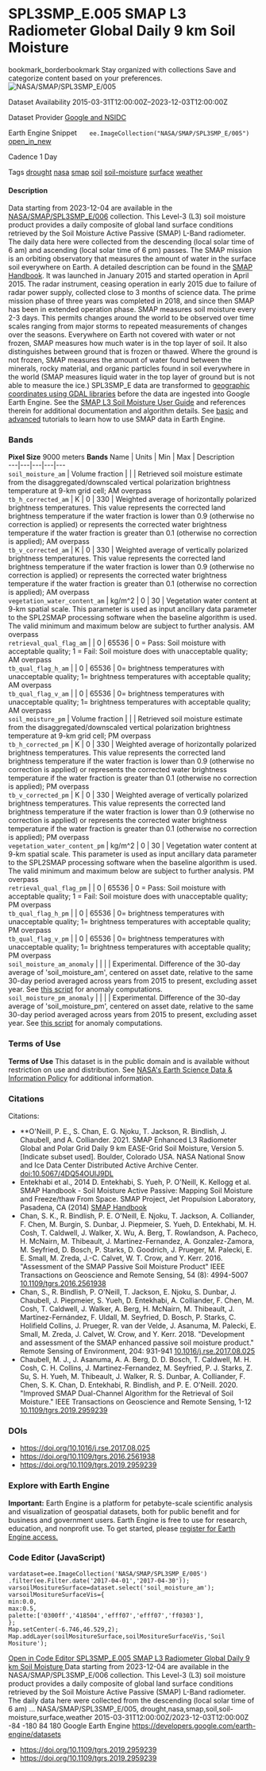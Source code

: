  
#  SPL3SMP_E.005 SMAP L3 Radiometer Global Daily 9 km Soil Moisture 
bookmark_borderbookmark Stay organized with collections  Save and categorize content based on your preferences. 
![NASA/SMAP/SPL3SMP_E/005](https://developers.google.com/earth-engine/datasets/images/NASA/NASA_SMAP_SPL3SMP_E_005_sample.png) 

Dataset Availability
    2015-03-31T12:00:00Z–2023-12-03T12:00:00Z 

Dataset Provider
     [ Google and NSIDC ](https://nsidc.org/data/spl3smp_e/versions/5) 

Earth Engine Snippet
     `    ee.ImageCollection("NASA/SMAP/SPL3SMP_E/005")   ` [ open_in_new ](https://code.earthengine.google.com/?scriptPath=Examples:Datasets/NASA/NASA_SMAP_SPL3SMP_E_005) 

Cadence
    1 Day 

Tags
     [drought](https://developers.google.com/earth-engine/datasets/tags/drought) [nasa](https://developers.google.com/earth-engine/datasets/tags/nasa) [smap](https://developers.google.com/earth-engine/datasets/tags/smap) [soil](https://developers.google.com/earth-engine/datasets/tags/soil) [soil-moisture](https://developers.google.com/earth-engine/datasets/tags/soil-moisture) [surface](https://developers.google.com/earth-engine/datasets/tags/surface) [weather](https://developers.google.com/earth-engine/datasets/tags/weather)
#### Description
Data starting from 2023-12-04 are available in the [NASA/SMAP/SPL3SMP_E/006](https://developers.google.com/earth-engine/datasets/catalog/NASA_SMAP_SPL3SMP_E_006) collection.
This Level-3 (L3) soil moisture product provides a daily composite of global land surface conditions retrieved by the Soil Moisture Active Passive (SMAP) L-Band radiometer. The daily data here were collected from the descending (local solar time of 6 am) and ascending (local solar time of 6 pm) passes.
The SMAP mission is an orbiting observatory that measures the amount of water in the surface soil everywhere on Earth. A detailed description can be found in the [SMAP Handbook](https://smap.jpl.nasa.gov/system/internal_resources/details/original/178_SMAP_Handbook_FINAL_1_JULY_2014_Web.pdf). It was launched in January 2015 and started operation in April 2015. The radar instrument, ceasing operation in early 2015 due to failure of radar power supply, collected close to 3 months of science data. The prime mission phase of three years was completed in 2018, and since then SMAP has been in extended operation phase.
SMAP measures soil moisture every 2-3 days. This permits changes around the world to be observed over time scales ranging from major storms to repeated measurements of changes over the seasons.
Everywhere on Earth not covered with water or not frozen, SMAP measures how much water is in the top layer of soil. It also distinguishes between ground that is frozen or thawed. Where the ground is not frozen, SMAP measures the amount of water found between the minerals, rocky material, and organic particles found in soil everywhere in the world (SMAP measures liquid water in the top layer of ground but is not able to measure the ice.)
SPL3SMP_E data are transformed to [geographic coordinates using GDAL libraries](https://github.com/google/earthengine-catalog/blob/main/pipelines/smap_convert_l3.py) before the data are ingested into Google Earth Engine.
See the [SMAP L3 Soil Moisture User Guide](https://nsidc.org/sites/default/files/spl3smp_e-v005-userguide.pdf) and references therein for additional documentation and algorithm details.
See [basic](https://developers.google.com/earth-engine/tutorials/community/smap-soil-moisture) and [advanced](https://developers.google.com/earth-engine/tutorials/community/anomalies-analysis-smo-and-pre) tutorials to learn how to use SMAP data in Earth Engine.
### Bands
**Pixel Size** 9000 meters 
**Bands**
Name | Units | Min | Max | Description  
---|---|---|---|---  
`soil_moisture_am` | Volume fraction |  |  | Retrieved soil moisture estimate from the disaggregated/downscaled vertical polarization brightness temperature at 9-km grid cell; AM overpass  
`tb_h_corrected_am` | K |  0  |  330  | Weighted average of horizontally polarized brightness temperatures. This value represents the corrected land brightness temperature if the water fraction is lower than 0.9 (otherwise no correction is applied) or represents the corrected water brightness temperature if the water fraction is greater than 0.1 (otherwise no correction is applied); AM overpass  
`tb_v_corrected_am` | K |  0  |  330  | Weighted average of vertically polarized brightness temperatures. This value represents the corrected land brightness temperature if the water fraction is lower than 0.9 (otherwise no correction is applied) or represents the corrected water brightness temperature if the water fraction is greater than 0.1 (otherwise no correction is applied); AM overpass  
`vegetation_water_content_am` | kg/m^2 |  0  |  30  | Vegetation water content at 9-km spatial scale. This parameter is used as input ancillary data parameter to the SPL2SMAP processing software when the baseline algorithm is used. The valid minimum and maximum below are subject to further analysis. AM overpass  
`retrieval_qual_flag_am` |  |  0  |  65536  | 0 = Pass: Soil moisture with acceptable quality; 1 = Fail: Soil moisture does with unacceptable quality; AM overpass  
`tb_qual_flag_h_am` |  |  0  |  65536  | 0= brightness temperatures with unacceptable quality; 1= brightness temperatures with acceptable quality; AM overpass  
`tb_qual_flag_v_am` |  |  0  |  65536  | 0= brightness temperatures with unacceptable quality; 1= brightness temperatures with acceptable quality; AM overpass  
`soil_moisture_pm` | Volume fraction |  |  | Retrieved soil moisture estimate from the disaggregated/downscaled vertical polarization brightness temperature at 9-km grid cell; PM overpass  
`tb_h_corrected_pm` | K |  0  |  330  | Weighted average of horizontally polarized brightness temperatures. This value represents the corrected land brightness temperature if the water fraction is lower than 0.9 (otherwise no correction is applied) or represents the corrected water brightness temperature if the water fraction is greater than 0.1 (otherwise no correction is applied); PM overpass  
`tb_v_corrected_pm` | K |  0  |  330  | Weighted average of vertically polarized brightness temperatures. This value represents the corrected land brightness temperature if the water fraction is lower than 0.9 (otherwise no correction is applied) or represents the corrected water brightness temperature if the water fraction is greater than 0.1 (otherwise no correction is applied); PM overpass  
`vegetation_water_content_pm` | kg/m^2 |  0  |  30  | Vegetation water content at 9-km spatial scale. This parameter is used as input ancillary data parameter to the SPL2SMAP processing software when the baseline algorithm is used. The valid minimum and maximum below are subject to further analysis. PM overpass  
`retrieval_qual_flag_pm` |  |  0  |  65536  | 0 = Pass: Soil moisture with acceptable quality; 1 = Fail: Soil moisture does with unacceptable quality; PM overpass  
`tb_qual_flag_h_pm` |  |  0  |  65536  | 0= brightness temperatures with unacceptable quality; 1= brightness temperatures with acceptable quality; PM overpass  
`tb_qual_flag_v_pm` |  |  0  |  65536  | 0= brightness temperatures with unacceptable quality; 1= brightness temperatures with acceptable quality; PM overpass  
`soil_moisture_am_anomaly` |  |  |  | Experimental. Difference of the 30-day average of 'soil_moisture_am', centered on asset date, relative to the same 30-day period averaged across years from 2015 to present, excluding asset year. See [this script](https://github.com/google/earthengine-community/blob/master/datasets/smap_anomaly_l3.py) for anomaly computations.  
`soil_moisture_pm_anomaly` |  |  |  | Experimental. Difference of the 30-day average of 'soil_moisture_pm', centered on asset date, relative to the same 30-day period averaged across years from 2015 to present, excluding asset year. See [this script](https://github.com/google/earthengine-community/blob/master/datasets/smap_anomaly_l3.py) for anomaly computations.  
### Terms of Use
**Terms of Use**
This dataset is in the public domain and is available without restriction on use and distribution. See [NASA's Earth Science Data & Information Policy](https://www.earthdata.nasa.gov/engage/open-data-services-and-software/data-and-information-policy) for additional information.
### Citations
Citations:
  * **O'Neill, P. E., S. Chan, E. G. Njoku, T. Jackson, R. Bindlish, J. Chaubell, and A. Colliander. 2021. SMAP Enhanced L3 Radiometer Global and Polar Grid Daily 9 km EASE-Grid Soil Moisture, Version 5. [Indicate subset used]. Boulder, Colorado USA. NASA National Snow and Ice Data Center Distributed Active Archive Center. [doi:10.5067/4DQ54OUIJ9DL](https://doi.org/10.5067/4DQ54OUIJ9DL)
  * Entekhabi et al., 2014 D. Entekhabi, S. Yueh, P. O'Neill, K. Kellogg et al. SMAP Handbook - Soil Moisture Active Passive: Mapping Soil Moisture and Freeze/thaw From Space. SMAP Project, Jet Propulsion Laboratory, Pasadena, CA (2014) [SMAP Handbook](https://smap.jpl.nasa.gov/system/internal_resources/details/original/178_SMAP_Handbook_FINAL_1_JULY_2014_Web.pdf)
  * Chan, S. K., R. Bindlish, P. E. O'Neill, E. Njoku, T. Jackson, A. Colliander, F. Chen, M. Burgin, S. Dunbar, J. Piepmeier, S. Yueh, D. Entekhabi, M. H. Cosh, T. Caldwell, J. Walker, X. Wu, A. Berg, T. Rowlandson, A. Pacheco, H. McNairn, M. Thibeault, J. Martinez-Fernandez, A. Gonzalez-Zamora, M. Seyfried, D. Bosch, P. Starks, D. Goodrich, J. Prueger, M. Palecki, E. E. Small, M. Zreda, J.-C. Calvet, W. T. Crow, and Y. Kerr. 2016. "Assessment of the SMAP Passive Soil Moisture Product" IEEE Transactions on Geoscience and Remote Sensing, 54 (8): 4994-5007 [10.1109/tgrs.2016.2561938](https://doi.org/10.1109/tgrs.2016.2561938)
  * Chan, S., R. Bindlish, P. O'Neill, T. Jackson, E. Njoku, S. Dunbar, J. Chaubell, J. Piepmeier, S. Yueh, D. Entekhabi, A. Colliander, F. Chen, M. Cosh, T. Caldwell, J. Walker, A. Berg, H. McNairn, M. Thibeault, J. Martínez-Fernández, F. Uldall, M. Seyfried, D. Bosch, P. Starks, C. Holifield Collins, J. Prueger, R. van der Velde, J. Asanuma, M. Palecki, E. Small, M. Zreda, J. Calvet, W. Crow, and Y. Kerr. 2018. "Development and assessment of the SMAP enhanced passive soil moisture product." Remote Sensing of Environment, 204: 931-941 [10.1016/j.rse.2017.08.025](https://doi.org/10.1016/j.rse.2017.08.025)
  * Chaubell, M. J., J. Asanuma, A. A. Berg, D. D. Bosch, T. Caldwell, M. H. Cosh, C. H. Collins, J. Martinez-Fernandez, M. Seyfried, P. J. Starks, Z. Su, S. H. Yueh, M. Thibeault, J. Walker, R. S. Dunbar, A. Colliander, F. Chen, S. K. Chan, D. Entekhabi, R. Bindlish, and P. E. O'Neill. 2020. "Improved SMAP Dual-Channel Algorithm for the Retrieval of Soil Moisture." IEEE Transactions on Geoscience and Remote Sensing, 1-12 [10.1109/tgrs.2019.2959239](https://doi.org/10.1109/tgrs.2019.2959239)


### DOIs
  * [ https://doi.org/10.1016/j.rse.2017.08.025 ](https://doi.org/10.1016/j.rse.2017.08.025)
  * [ https://doi.org/10.1109/tgrs.2016.2561938 ](https://doi.org/10.1109/tgrs.2016.2561938)
  * [ https://doi.org/10.1109/tgrs.2019.2959239 ](https://doi.org/10.1109/tgrs.2019.2959239)


### Explore with Earth Engine
**Important:** Earth Engine is a platform for petabyte-scale scientific analysis and visualization of geospatial datasets, both for public benefit and for business and government users. Earth Engine is free to use for research, education, and nonprofit use. To get started, please [register for Earth Engine access.](https://console.cloud.google.com/earth-engine)
### Code Editor (JavaScript)
```
vardataset=ee.ImageCollection('NASA/SMAP/SPL3SMP_E/005')
.filter(ee.Filter.date('2017-04-01','2017-04-30'));
varsoilMositureSurface=dataset.select('soil_moisture_am');
varsoilMositureSurfaceVis={
min:0.0,
max:0.5,
palette:['0300ff','418504','efff07','efff07','ff0303'],
};
Map.setCenter(-6.746,46.529,2);
Map.addLayer(soilMositureSurface,soilMositureSurfaceVis,'Soil Mositure');
```
[ Open in Code Editor ](https://code.earthengine.google.com/?scriptPath=Examples:Datasets/NASA/NASA_SMAP_SPL3SMP_E_005)
[ SPL3SMP_E.005 SMAP L3 Radiometer Global Daily 9 km Soil Moisture ](https://developers.google.com/earth-engine/datasets/catalog/NASA_SMAP_SPL3SMP_E_005)
Data starting from 2023-12-04 are available in the NASA/SMAP/SPL3SMP_E/006 collection. This Level-3 (L3) soil moisture product provides a daily composite of global land surface conditions retrieved by the Soil Moisture Active Passive (SMAP) L-Band radiometer. The daily data here were collected from the descending (local solar time of 6 am) …
NASA/SMAP/SPL3SMP_E/005, drought,nasa,smap,soil,soil-moisture,surface,weather 
2015-03-31T12:00:00Z/2023-12-03T12:00:00Z
-84 -180 84 180 
Google Earth Engine
https://developers.google.com/earth-engine/datasets
  * [ https://doi.org/10.1109/tgrs.2019.2959239 ](https://doi.org/https://nsidc.org/data/spl3smp_e/versions/5)
  * [ https://doi.org/10.1109/tgrs.2019.2959239 ](https://doi.org/https://developers.google.com/earth-engine/datasets/catalog/NASA_SMAP_SPL3SMP_E_005)



